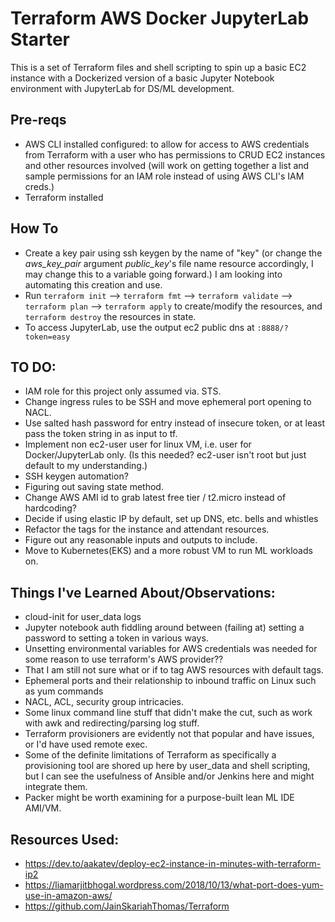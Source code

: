 # Terraform AWS Docker JupyterLab Starter

This is a set of Terraform files and shell scripting to spin up a basic EC2 instance with a Dockerized version of a basic Jupyter Notebook environment with JupyterLab for DS/ML development.

## Pre-reqs

- AWS CLI installed configured: to allow for access to AWS credentials from Terraform with a user who has permissions to CRUD EC2 instances and other resources involved (will work on getting together a list and sample permissions for an IAM role instead of using AWS CLI's IAM creds.)
- Terraform installed

## How To 
- Create a key pair using ssh keygen by the name of "key" (or change the *aws_key_pair* argument *public_key*'s file name resource accordingly, I may change this to a variable going forward.) I am looking into automating this creation and use. 
- Run ``` terraform init ``` --> ``` terraform fmt ``` --> ``` terraform validate ``` --> ``` terraform plan ``` --> ``` terraform apply ```  to create/modify the resources, and ``` terraform destroy ``` the resources in state. 
- To access JupyterLab, use the output ec2 public dns at ``` :8888/?token=easy ```

## TO DO: 
- IAM role for this project only assumed via. STS.
- Change ingress rules to be SSH and move ephemeral port opening to NACL.
- Use salted hash password for entry instead of insecure token, or at least pass the token string in as input to tf.
- Implement non ec2-user user for linux VM, i.e. user for Docker/JupyterLab only. (Is this needed? ec2-user isn't root but just default to my understanding.)
- SSH keygen automation?
- Figuring out saving state method.
- Change AWS AMI id to grab latest free tier / t2.micro instead of hardcoding?
- Decide if using elastic IP by default, set up DNS, etc. bells and whistles
- Refactor the tags for the instance and attendant resources.
- Figure out any reasonable inputs and outputs to include. 
- Move to Kubernetes(EKS) and a more robust VM to run ML workloads on.

## Things I've Learned About/Observations:
- cloud-init for user_data logs
- Jupyter notebook auth fiddling around between (failing at) setting a password to setting a token in various ways.
- Unsetting environmental variables for AWS credentials was needed for some reason to use terraform's AWS provider??
- That I am still not sure what or if to tag AWS resources with default tags.
- Ephemeral ports and their relationship to inbound traffic on Linux such as yum commands
- NACL, ACL, security group intricacies.
- Some linux command line stuff that didn't make the cut, such as work with awk and redirecting/parsing log stuff. 
- Terraform provisioners are evidently not that popular and have issues, or I'd have used remote exec.
- Some of the definite limitations of Terraform as specifically a provisioning tool are shored up here by user_data and shell scripting, but I can see the usefulness of Ansible and/or Jenkins here and might integrate them. 
- Packer might be worth examining for a purpose-built lean ML IDE AMI/VM.

## Resources Used:
- https://dev.to/aakatev/deploy-ec2-instance-in-minutes-with-terraform-ip2
- https://liamarjitbhogal.wordpress.com/2018/10/13/what-port-does-yum-use-in-amazon-aws/
- https://github.com/JainSkariahThomas/Terraform
